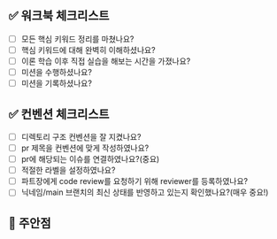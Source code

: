 <!--
  제목은 `[n주차/닉네임] 워크북 제출합니다.` 로 작성해 주세요.
  예시: [0주차/썬더] 워크북 제출합니다.
-->

## ✅ 워크북 체크리스트

- [ ] 모든 핵심 키워드 정리를 마쳤나요?
- [ ] 핵심 키워드에 대해 완벽히 이해하셨나요?
- [ ] 이론 학습 이후 직접 실습을 해보는 시간을 가졌나요?
- [ ] 미션을 수행하셨나요?
- [ ] 미션을 기록하셨나요?

## ✅ 컨벤션 체크리스트

- [ ] 디렉토리 구조 컨벤션을 잘 지켰나요?
- [ ] pr 제목을 컨벤션에 맞게 작성하였나요?
- [ ] pr에 해당되는 이슈를 연결하였나요?(중요)
- [ ] 적절한 라벨을 설정하였나요?
- [ ] 파트장에게 code review를 요청하기 위해 reviewer를 등록하였나요?
- [ ] 닉네임/main 브랜치의 최신 상태를 반영하고 있는지 확인했나요?(매우 중요!)

## 📌 주안점

<!--
  (Optional)
  리뷰 시에 유심히 봐주었으면 하는 부분을 설명합니다.
  이 부분은 주석에 해당하여 보이지 않으니 작성하실 때 주석 밖에 작성해주셔야 확인 후 피드백 가능합니다!
-->
